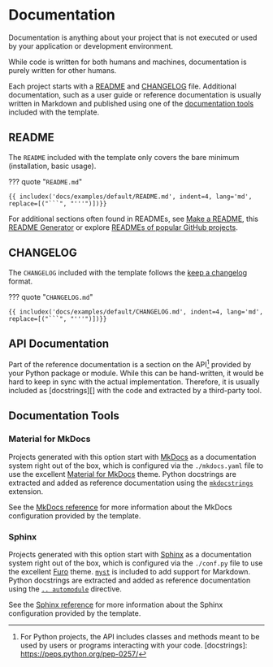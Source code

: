 # Documentation

Documentation is anything about your project that is not executed or used by your application or development environment.

While code is written for both humans and machines, documentation is purely written for other humans.

Each project starts with a [README](#readme) and [CHANGELOG](#changelog) file. Additional documentation, such as a user guide or reference documentation is usually written in Markdown and published using one of the [documentation tools](#documentation-tools) included with the template.

## README

The `README` included with the template only covers the bare minimum (installation, basic usage).

??? quote "`README.md`"

    {{ includex('docs/examples/default/README.md', indent=4, lang='md', replace=[("```", "'''")])}}

For additional sections often found in READMEs, see [Make a README], this [README Generator] or explore [READMEs of popular GitHub projects].

[make a readme]: https://www.makeareadme.com/
[readme generator]: https://readme.so/de/editor
[readmes of popular github projects]: https://github.com/search?q=stars%3A%3E10000+path%3AREADME.md

## CHANGELOG

The `CHANGELOG` included with the template follows the [keep a changelog][] format.

??? quote "`CHANGELOG.md`"

    {{ includex('docs/examples/default/CHANGELOG.md', indent=4, lang='md', replace=[("```", "'''")])}}

[keep a changelog]: https://keepachangelog.com/en/1.1.0

## API Documentation

Part of the reference documentation is a section on the API[^1] provided by your Python package or module.
While this can be hand-written, it would be hard to keep in sync with the actual implementation. Therefore, it is
usually included as [docstrings][] with the code and extracted by a third-party tool.

[^1]: For Python projects, the API includes classes and methods meant to be used by users or programs interacting with your code.
[docstrings]: https://peps.python.org/pep-0257/

## Documentation Tools

### Material for MkDocs

Projects generated with this option start with [MkDocs][] as a documentation system right out of the box, which is configured via the `./mkdocs.yaml` file to use the excellent [Material for MkDocs][] theme. Python docstrings are extracted and added as reference documentation using the [`mkdocstrings`][mkdocstrings] extension.

See the [MkDocs reference](../../reference/tooling/mkdocs.md) for more information about the MkDocs configuration provided by the template.

[material for mkdocs]: https://squidfunk.github.io/mkdocs-material/
[mkdocs]: https://www.mkdocs.org/
[mkdocstrings]: https://mkdocstrings.github.io/

### Sphinx

Projects generated with this option start with [Sphinx] as a documentation system right out of the box, which is configured via the `./conf.py` file to use the excellent [Furo] theme. [`myst`][myst] is included to add support for Markdown. Python docstrings are extracted and added as reference documentation using the [`.. automodule`][automodule] directive.

See the [Sphinx reference](../../reference/tooling/sphinx.md) for more information about the Sphinx configuration provided by the template.

[sphinx]: https://www.sphinx-doc.org
[furo]: https://github.com/pradyunsg/furo
[myst]: https://myst-parser.readthedocs.io/
[automodule]: https://www.sphinx-doc.org/en/master/usage/extensions/autodoc.html
